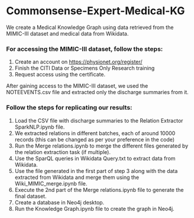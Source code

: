 # Commonsense-Expert-Medical-KG

We create a Medical Knowledge Graph using data retrieved from the MIMIC-III dataset and medical data from Wikidata.

### For accessing the MIMIC-III dataset, follow the steps:
1. Create an account on https://physionet.org/register/
2. Finish the CITI Data or Specimens Only Research training
3. Request access using the certificate.

After gaining access to the MIMIC-III dataset, we used the NOTEEVENTS.csv file and extracted only the discharge summaries from it.

### Follow the steps for replicating our results:
1. Load the CSV file with discharge summaries to the Relation Extractor SparkNLP.ipynb file.
2. We extracted relations in different batches, each of around 10000 records (this can be changed as per your preference in the code)
3. Run the Merge relations.ipynb to merge the different files generated by the relation extraction task (if multiple).
4. Use the SparQL queries in Wikidata Query.txt to extract data from Wikidata.
5. Use the file generated in the first part of step 3 along with the data extracted from Wikidata and merge them using the Wiki_MIMIC_merge.ipynb file.
6. Execute the 2nd part of the Merge relations.ipynb file to generate the final dataset.
7. Create a database in Neo4j desktop.
8. Run the Knowledge Graph.ipynb file to create the graph in Neo4j.
